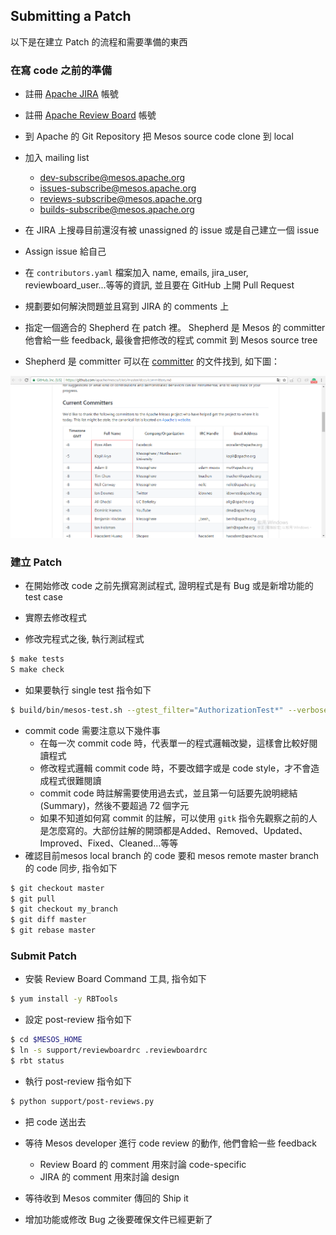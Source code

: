 ## Submitting a Patch
以下是在建立 Patch 的流程和需要準備的東西

### 在寫 code 之前的準備

* 註冊 [Apache JIRA](https://issues.apache.org/jira/browse/mesos/) 帳號

* 註冊 [Apache Review Board](https://reviews.apache.org/) 帳號

* 到 Apache 的 Git Repository 把 Mesos source code clone 到 local

* 加入 mailing list
    * dev-subscribe@mesos.apache.org
    * issues-subscribe@mesos.apache.org
    * reviews-subscribe@mesos.apache.org
    * builds-subscribe@mesos.apache.org

* 在 JIRA 上搜尋目前還沒有被 unassigned 的 issue 或是自己建立一個 issue

* Assign issue 給自己

* 在 `contributors.yaml` 檔案加入 name, emails, jira_user, reviewboard_user...等等的資訊, 並且要在 GitHub 上開 Pull Request

* 規劃要如何解決問題並且寫到 JIRA 的 comments 上

* 指定一個適合的 Shepherd 在 patch 裡。 Shepherd 是 Mesos 的 committer 他會給一些 feedback, 最後會把修改的程式 commit 到 Mesos source tree 

* Shepherd 是 committer 可以在 [committer](https://github.com/apache/mesos/blob/master/docs/committers.md) 的文件找到, 如下圖：

![commiter](./images/commiter.png)


### 建立 Patch
* 在開始修改 code 之前先撰寫測試程式, 證明程式是有 Bug 或是新增功能的 test case
 
* 實際去修改程式

* 修改完程式之後, 執行測試程式
```sh
$ make tests
S make check
```

* 如果要執行 single test 指令如下
```sh
$ build/bin/mesos-test.sh --gtest_filter="AuthorizationTest*" --verbose
```

* commit code 需要注意以下幾件事 
    * 在每一次 commit code 時，代表單一的程式邏輯改變，這樣會比較好閱讀程式
    * 修改程式邏輯 commit code 時，不要改錯字或是 code style，才不會造成程式很難閱讀
    * commit code 時註解需要使用過去式，並且第一句話要先說明總結(Summary)，然後不要超過 72 個字元 
    * 如果不知道如何寫 commit 的註解，可以使用 ```gitk``` 指令先觀察之前的人是怎麼寫的。大部份註解的開頭都是Added、Removed、Updated、Improved、Fixed、Cleaned…等等
    
* 確認目前mesos local branch 的 code 要和 mesos remote master branch 的 code 同步, 指令如下
```sh
$ git checkout master
$ git pull
$ git checkout my_branch
$ git diff master
$ git rebase master
```

### Submit Patch
* 安裝 Review Board Command 工具, 指令如下
```sh
$ yum install -y RBTools
```
* 設定 post-review 指令如下
```sh
$ cd $MESOS_HOME
$ ln -s support/reviewboardrc .reviewboardrc
$ rbt status
```

* 執行 post-review 指令如下
```sh
$ python support/post-reviews.py
```

* 把 code 送出去

* 等待 Mesos developer 進行 code review 的動作, 他們會給一些 feedback
    * Review Board 的 comment 用來討論 code-specific
    * JIRA 的 comment 用來討論 design

* 等待收到 Mesos commiter 傳回的 Ship it

* 增加功能或修改 Bug 之後要確保文件已經更新了
